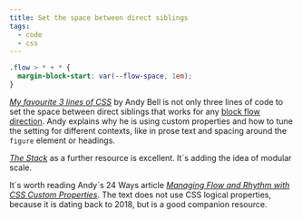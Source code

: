 ```yaml
---
title: Set the space between direct siblings
tags:
  - code
  - css
---
```

```css
.flow > * + * {
  margin-block-start: var(--flow-space, 1em);
}
```

[<cite>My favourite 3 lines of CSS</cite>](https://piccalil.li/blog/my-favourite-3-lines-of-css/) by Andy Bell is not only three lines of code to set the space between direct siblings that works for any [block flow direction](https://developer.mozilla.org/en-US/docs/Web/CSS/writing-mode). Andy explains why he is using custom properties and how to tune the setting for different contexts, like in prose text and spacing around the `figure` element or headings. 

[<cite>The Stack</cite>](https://every-layout.dev/layouts/stack/) as a further resource is excellent. It´s adding the idea of modular scale.

It´s worth reading Andy´s 24 Ways article [<cite>Managing Flow and Rhythm with CSS Custom Properties</cite>](https://24ways.org/2018/managing-flow-and-rhythm-with-css-custom-properties/). The text does not use CSS logical properties, because it is dating back to 2018, but is a good companion resource. 

